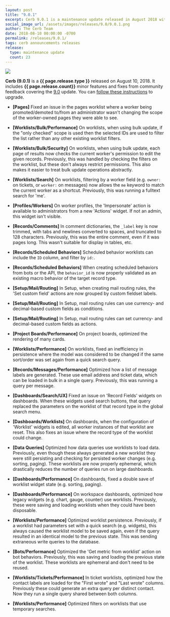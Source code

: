 ```yaml
---
layout: post
title: "9.0.1"
excerpt: Cerb 9.0.1 is a maintenance update released in August 2018 with 23 minor features and fixes from community feedback.
social_image_url: /assets/images/releases/9.0/9.0.1.png
author: The Cerb Team
date: 2018-08-10 00:00:00 -0700
permalink: /releases/9.0.1/
tags: cerb announcements releases
release:
  type: maintenance update
  count: 23
---
```


<div class="cerb-screenshot">
<img src="{{page.social_image_url}}" class="screenshot">
</div>

**Cerb (9.0.1)** is a **{{ page.release.type }}** released on August 10, 2018. It includes **{{ page.release.count}}** minor features and fixes from community feedback covering the [9.0](/releases/9.0/) update.  You can [follow these instructions](/docs/upgrading/) to upgrade.

* **[Pages]** Fixed an issue in the pages worklist where a worker being promoted/demoted to/from an administrator wasn't changing the scope of the worker-owned pages they were able to see.

* **[Worklists/Bulk/Performance]** On worklists, when using bulk update, if the "only checked" scope is used then the selected IDs are used to filter the list rather than any other existing worklist filters.

* **[Worklists/Bulk/Security]** On worklists, when using bulk update, each page of results now checks the current worker's permission to edit the given records. Previously, this was handled by checking the filters on the worklist, but these don't always restrict permissions. This also makes it easier to treat bulk update operations abstractly.

* **[Worklists/Search]** On worklists, filtering by a worker field (e.g. `owner:` on tickets, or `worker:` on messages) now allows the `me` keyword to match the current worker as a shortcut. Previously, this was running a fulltext search for 'me'.

* **[Profiles/Workers]** On worker profiles, the 'Impersonate' action is available to administrators from a new 'Actions' widget. If not an admin, this widget isn't visible.

* **[Records/Comments]** In comment dictionaries, the `_label` key is now trimmed, with tabs and newlines converted to spaces, and truncated to 128 characters. Previously, this was the entire comment, even if it was pages long. This wasn't suitable for display in tables, etc.

* **[Records/Scheduled Behaviors]** Scheduled behavior worklists can include the `ID` column, and filter by `id:`.

* **[Records/Scheduled Behaviors]** When creating scheduled behaviors from bots or the API, the `behavior_id` is now properly validated as an existing macro behavior of the target record type.

* **[Setup/Mail/Routing]** In Setup, when creating mail routing rules, the 'Set custom field' actions are now grouped by custom fieldset labels.

* **[Setup/Mail/Routing]** In Setup, mail routing rules can use currency- and decimal-based custom fields as conditions.

* **[Setup/Mail/Routing]** In Setup, mail routing rules can set currency- and decimal-based custom fields as actions.

* **[Project Boards/Performance]** On project boards, optimized the rendering of many cards.

* **[Worklists/Performance]** On worklists, fixed an inefficiency in persistence where the model was considered to be changed if the same sort/order was set again from a quick search query.

* **[Records/Messages/Performance]** Optimized how a list of message labels are generated. These use email address and ticket data, which can be loaded in bulk in a single query. Previously, this was running a query per message.

* **[Dashboards/Search/UX]** Fixed an issue on 'Record Fields' widgets on dashboards. When these widgets used search buttons, that query replaced the parameters on the worklist of that record type in the global search menu.

* **[Dashboards/Worklists]** On dashboards, when the configuration of 'Worklist' widgets is edited, all worker instances of that worklist are reset. This also fixes an issue where the record type of the worklist could change.

* **[Data Queries]** Optimized how data queries use worklists to load data. Previously, even though these always generated a new worklist they were still persisting and checking for persisted worker changes (e.g. sorting, paging). These worklists are now properly ephemeral, which drastically reduces the number of queries run on large dashboards.

* **[Dashboards/Performance]** On dashboards, fixed a double save of worklist widget state (e.g. sorting, paging).

* **[Dashboards/Performance]** On workspace dashboards, optimized how legacy widgets (e.g. chart, gauge, counter) use worklists. Previously, these were saving and loading worklists when they could have been disposable.

* **[Worklists/Performance]** Optimized worklist persistence. Previously, if a worklist had parameters set with a quick search (e.g. widgets), this always caused the worklist model to be saved again, even if the query resulted in an identical model to the previous state. This was sending extraneous write queries to the database.

* **[Bots/Performance]** Optimized the 'Get metric from worklist' action on bot behaviors. Previously, this was saving and loading the previous state of the worklist. These worklists are ephemeral and don't need to be reused.

* **[Worklists/Tickets/Performance]** In ticket worklists, optimized how the contact labels are loaded for the "First wrote" and "Last wrote" columns. Previously these could generate an extra query per distinct contact. Now they run a single query shared between both columns.

* **[Worklists/Performance]** Optimized filters on worklists that use temporary searches.

